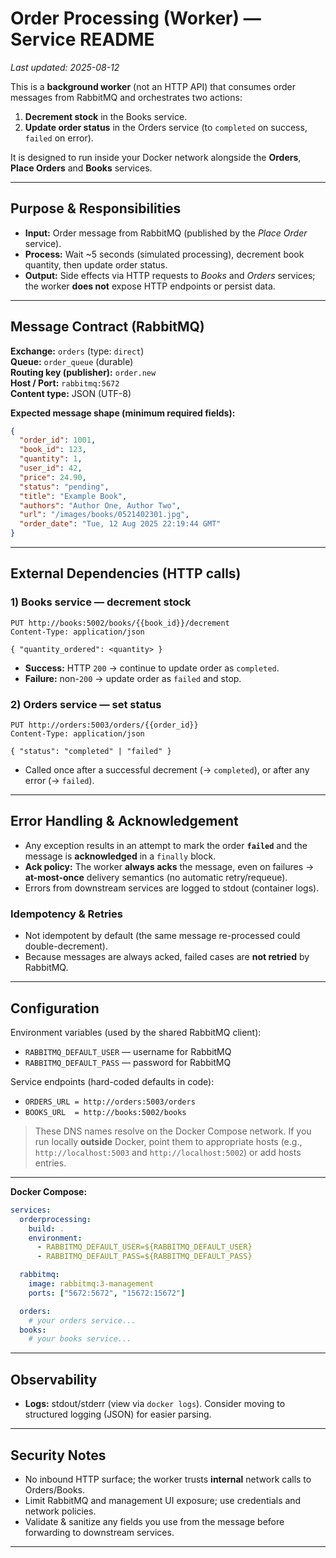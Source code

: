 # Order Processing (Worker) — Service README

_Last updated: 2025-08-12_

This is a **background worker** (not an HTTP API) that consumes order messages from RabbitMQ and orchestrates two actions:

1) **Decrement stock** in the Books service.  
2) **Update order status** in the Orders service (to `completed` on success, `failed` on error).

It is designed to run inside your Docker network alongside the **Orders**, **Place Orders** and **Books** services.

---

## Purpose & Responsibilities

- **Input:** Order message from RabbitMQ (published by the *Place Order* service).  
- **Process:** Wait ~5 seconds (simulated processing), decrement book quantity, then update order status.  
- **Output:** Side effects via HTTP requests to *Books* and *Orders* services; the worker **does not** expose HTTP endpoints or persist data.

---

## Message Contract (RabbitMQ)

**Exchange:** `orders` (type: `direct`)  
**Queue:** `order_queue` (durable)  
**Routing key (publisher):** `order.new`  
**Host / Port:** `rabbitmq:5672`  
**Content type:** JSON (UTF-8)

**Expected message shape (minimum required fields):**

```json
{
  "order_id": 1001,
  "book_id": 123,
  "quantity": 1,
  "user_id": 42,
  "price": 24.90,
  "status": "pending",
  "title": "Example Book",
  "authors": "Author One, Author Two",
  "url": "/images/books/0521402301.jpg",
  "order_date": "Tue, 12 Aug 2025 22:19:44 GMT"
}
```

---

## External Dependencies (HTTP calls)

### 1) Books service — decrement stock

```
PUT http://books:5002/books/{{book_id}}/decrement
Content-Type: application/json

{ "quantity_ordered": <quantity> }
```

- **Success:** HTTP `200` → continue to update order as `completed`.
- **Failure:** non-`200` → update order as `failed` and stop.

### 2) Orders service — set status

```
PUT http://orders:5003/orders/{{order_id}}
Content-Type: application/json

{ "status": "completed" | "failed" }
```

- Called once after a successful decrement (→ `completed`), or after any error (→ `failed`).

---

## Error Handling & Acknowledgement

- Any exception results in an attempt to mark the order **`failed`** and the message is **acknowledged** in a `finally` block.  
- **Ack policy:** The worker **always acks** the message, even on failures → **at-most-once** delivery semantics (no automatic retry/requeue).  
- Errors from downstream services are logged to stdout (container logs).

### Idempotency & Retries

- Not idempotent by default (the same message re-processed could double-decrement).  
- Because messages are always acked, failed cases are **not retried** by RabbitMQ.

---

## Configuration

Environment variables (used by the shared RabbitMQ client):

- `RABBITMQ_DEFAULT_USER` — username for RabbitMQ
- `RABBITMQ_DEFAULT_PASS` — password for RabbitMQ

Service endpoints (hard-coded defaults in code):

- `ORDERS_URL = http://orders:5003/orders`
- `BOOKS_URL  = http://books:5002/books`

> These DNS names resolve on the Docker Compose network. If you run locally **outside** Docker, point them to appropriate hosts (e.g., `http://localhost:5003` and `http://localhost:5002`) or add hosts entries.

---

**Docker Compose:**

```yaml
services:
  orderprocessing:
    build: .
    environment:
      - RABBITMQ_DEFAULT_USER=${RABBITMQ_DEFAULT_USER}
      - RABBITMQ_DEFAULT_PASS=${RABBITMQ_DEFAULT_PASS}

  rabbitmq:
    image: rabbitmq:3-management
    ports: ["5672:5672", "15672:15672"]

  orders:
    # your orders service...
  books:
    # your books service...
```

---

## Observability

- **Logs:** stdout/stderr (view via `docker logs`). Consider moving to structured logging (JSON) for easier parsing. 

---

## Security Notes

- No inbound HTTP surface; the worker trusts **internal** network calls to Orders/Books.  
- Limit RabbitMQ and management UI exposure; use credentials and network policies.  
- Validate & sanitize any fields you use from the message before forwarding to downstream services.

---